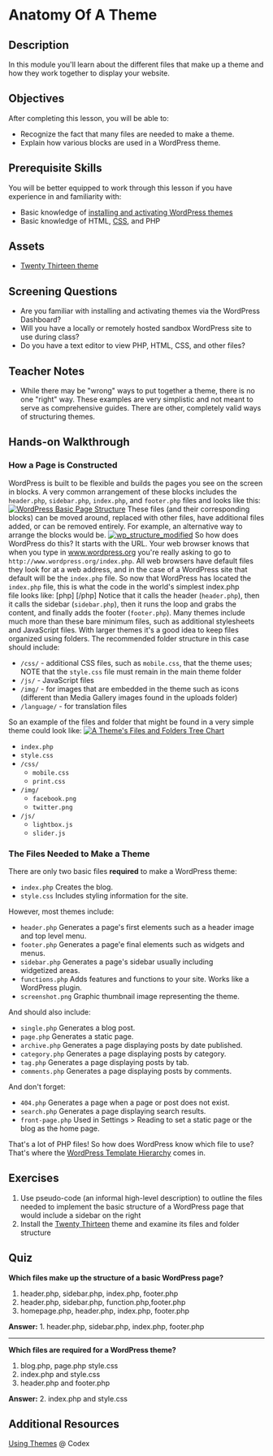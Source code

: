 # Anatomy Of A Theme

## Description

In this module you'll learn about the different files that make up a theme and how they work together to display your website.

## Objectives

After completing this lesson, you will be able to:

*   Recognize the fact that many files are needed to make a theme.
*   Explain how various blocks are used in a WordPress theme.

## Prerequisite Skills

You will be better equipped to work through this lesson if you have experience in and familiarity with:

*   Basic knowledge of [installing and activating WordPress themes](https://make.wordpress.org/training/handbook/user-lessons/choosing-and-installing-a-theme/)
*   Basic knowledge of HTML, [CSS](https://make.wordpress.org/training/handbook/theme-school/intro-to-css/), and PHP

## Assets

*   [Twenty Thirteen theme](http://wordpress.org/themes/twentythirteen)

## Screening Questions

*   Are you familiar with installing and activating themes via the WordPress Dashboard?
*   Will you have a locally or remotely hosted sandbox WordPress site to use during class?
*   Do you have a text editor to view PHP, HTML, CSS, and other files?

## Teacher Notes

*   While there may be "wrong" ways to put together a theme, there is no one "right" way. These examples are very simplistic and not meant to serve as comprehensive guides. There are other, completely valid ways of structuring themes.

## Hands-on Walkthrough

### How a Page is Constructed

WordPress is built to be flexible and builds the pages you see on the screen in blocks. A very common arrangement of these blocks includes the `header.php`, `sidebar.php`, `index.php`, and `footer.php` files and looks like this: [![WordPress Basic Page Structure](http://make.wordpress.org/training/files/2014/07/wordpress-basic-structure-1024x791.png)](http://make.wordpress.org/training/files/2014/07/wordpress-basic-structure.png) These files (and their corresponding blocks) can be moved around, replaced with other files, have additional files added, or can be removed entirely. For example, an alternative way to arrange the blocks would be. [![wp_structure_modified](https://make.wordpress.org/training/files/2014/10/wp_structure_modified-1024x791.jpg)](https://make.wordpress.org/training/files/2014/10/wp_structure_modified.jpg) So how does WordPress do this? It starts with the URL. Your web browser knows that when you type in www.wordpress.org you're really asking to go to `http://www.wordpress.org/index.php`. All web browsers have default files they look for at a web address, and in the case of a WordPress site that default will be the `index.php` file. So now that WordPress has located the `index.php` file, this is what the code in the world's simplest index.php file looks like: [php] <?php get_header(); get_sidebar(); if ( have_posts() ) : while ( have_posts() ) : the_post(); the_content(); endwhile; endif; get_footer(); ?> [/php] Notice that it calls the header (`header.php`), then it calls the sidebar (`sidebar.php`), then it runs the loop and grabs the content, and finally adds the footer (`footer.php`). Many themes include much more than these bare minimum files, such as additional stylesheets and JavaScript files. With larger themes it's a good idea to keep files organized using folders. The recommended folder structure in this case should include:

*   `/css/` - additional CSS files, such as `mobile.css`, that the theme uses; NOTE that the `style.css` file must remain in the main theme folder
*   `/js/` - JavaScript files
*   `/img/` - for images that are embedded in the theme such as icons (different than Media Gallery images found in the uploads folder)
*   `/language/` - for translation files

So an example of the files and folder that might be found in a very simple theme could look like: [![A Theme's Files and Folders Tree Chart](http://make.wordpress.org/training/files/2014/07/theme-folders-and-files-300x236.png)](http://make.wordpress.org/training/files/2014/07/theme-folders-and-files.png)

*   `index.php`
*   `style.css`
*   `/css/`
    *   `mobile.css`
    *   `print.css`
*   ``/img/``
    *   `facebook.png`
    *   `twitter.png`
*   `/js/`
    *   `lightbox.js`
    *   `slider.js`

### The Files Needed to Make a Theme

There are only two basic files **required** to make a WordPress theme:

*   `index.php` Creates the blog.
*   `style.css` Includes styling information for the site.

However, most themes include:

*   `header.php` Generates a page's first elements such as a header image and top level menu.
*   `footer.php` Generates a page'e final elements such as widgets and menus.
*   `sidebar.php` Generates a page's sidebar usually including widgetized areas.
*   `functions.php` Adds features and functions to your site. Works like a WordPress plugin.
*   `screenshot.png` Graphic thumbnail image representing the theme.

And should also include:

*   `single.php` Generates a blog post.
*   `page.php` Generates a static page.
*   `archive.php` Generates a page displaying posts by date published.
*   `category.php` Generates a page displaying posts by category.
*   `tag.php` Generates a page displaying posts by tab.
*   `comments.php` Generates a page displaying posts by comments.

And don't forget:

*   `404.php` Generates a page when a page or post does not exist.
*   `search.php` Generates a page displaying search results.
*   `front-page.php` Used in Settings > Reading to set a static page or the blog as the home page.

That's a lot of PHP files! So how does WordPress know which file to use? That's where the [WordPress Template Hierarchy](http://make.wordpress.org/training/modules-in-progress/the-wordpress-template-hierarchy/) comes in.

## Exercises

1.  Use pseudo-code (an informal high-level description) to outline the files needed to implement the basic structure of a WordPress page that would include a sidebar on the right
2.  Install the [Twenty Thirteen](http://wordpress.org/themes/twentythirteen) theme and examine its files and folder structure

## Quiz

**Which files make up the structure of a basic WordPress page?**

1.  header.php, sidebar.php, index.php, footer.php
2.  header.php, sidebar.php, function.php,footer.php
3.  homepage.php, header.php, index.php, footer.php

**Answer:** 1\. header.php, sidebar.php, index.php, footer.php

* * *

**Which files are **required** for a WordPress theme?**

1.  blog.php, page.php style.css
2.  index.php and style.css
3.  header.php and footer.php

**Answer:** 2\. index.php and style.css

## Additional Resources

[Using Themes](https://codex.wordpress.org/Using_Themes) @ Codex
